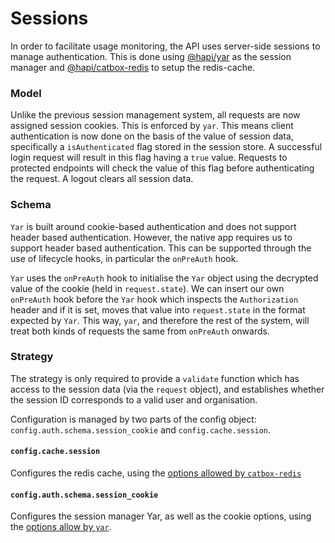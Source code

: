 # Sessions

In order to facilitate usage monitoring, the API uses server-side sessions to manage authentication. This is done using [@hapi/yar](https://github.com/hapijs/yar) as the session manager and [@hapi/catbox-redis](https://github.com/hapijs/catbox-redi) to setup the redis-cache.

### Model
Unlike the previous session management system, all requests are now assigned session cookies. This is enforced by `yar`. This means client authentication is now done on the basis of the value of session data, specifically a `isAuthenticated` flag stored in the session store. A successful login request will result in this flag having a `true` value. Requests to protected endpoints will check the value of this flag before authenticating the request. A logout clears all session data.

### Schema
`Yar` is built around cookie-based authentication and does not support header based authentication. However, the native app requires us to support header based authentication. This can be supported through the use of lifecycle hooks, in particular the `onPreAuth` hook.

`Yar` uses the `onPreAuth` hook to initialise the `Yar` object using the decrypted value of the cookie (held in `request.state`). We can insert our own `onPreAuth` hook before the `Yar` hook which inspects the `Authorization` header and if it is set, moves that value into `request.state` in the format expected by `Yar`. This way, `yar`, and therefore the rest of the system, will treat both kinds of requests the same from `onPreAuth` onwards.

### Strategy
The strategy is only required to provide a `validate` function which has access to the session data (via the `request` object), and establishes whether the session ID corresponds to a valid user and organisation.

Configuration is managed by two parts of the config object: `config.auth.schema.session_cookie` and `config.cache.session`.

#### `config.cache.session`
Configures the redis cache, using the [options allowed by `catbox-redis`](https://github.com/hapijs/catbox-redis#options)

#### `config.auth.schema.session_cookie`
Configures the session manager Yar, as well as the cookie options, using the [options allow by `yar`](https://github.com/hapijs/yar/blob/master/API.md#options).
